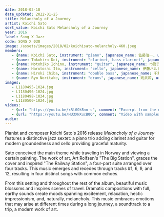 ```yaml
---
date: 2018-02-18
date_updated: 2022-01-25
title: Melancholy of a Journey
artist: Koichi Sato
sort_value: Koichi Sato Melancholy of a Journey
year: 2016
label: Song X Jazz
code: SONG X 038
image: /assets/images/2018/02/koichisato-melancholy-460.jpeg
members:
   - {name: Koichi Sato, instrument: "piano", japanese_name: 佐藤浩一, url: "https://koichisato.com/"}
   - {name: Tokuhiro Doi, instrument: "clarinet, bass clarinet", japanese_name: 土井徳浩, url: "https://www.doitoku.com/"}
   - {name: Motohiko Ichino, instrument: "guitar", japanese_name: 市野元彦, url: "https://motohikoichino.com/"}
   - {name: Harutoshi Ito, instrument: "cello", japanese_name: 伊藤ハルトシ, url: "https://www.itoharutoshi.com"}
   - {name: Hiroki Chiba, instrument: "double bass", japanese_name: 千葉広樹, url: "https://linktr.ee/Hirokichiba"}
   - {name: Ryo Noritake, instrument: "drums", japanese_name: 則武諒, url: "http://www.ryonoritake.com/"}
images:
   - L1180495-1024.jpg
   - L1180496-1024.jpg
   - L1180498-1024.jpg
   - L1180500-1024.jpg
videos: 
   - {url: "https://youtu.be/xRl0OkBnn-s", comment: "Excerpt from the opening track on the album, \"The Railway Station\""}
   - {url: "https://youtu.be/HU3XNXucB0Q", comment: "Video with samples from the CD"}
audio:
---
```

Pianist and composer Koichi Sato's 2016 release *Melancholy of a Journey* features a distinctive jazz sextet: a piano trio adding clarinet and guitar for modern groundedness and cello providing graceful maturity.

Sato conceived the main theme while traveling in Norway and viewing a certain painting. The work of art, Art Rolfsen's "The Big Station", graces the cover and inspired "The Railway Station", a four-part suite arranged over four tracks. This music emerges and recedes through tracks #1, 6, 9, and 12, resulting in four distinct songs with common echoes.

From this setting and throughout the rest of the album, beautiful music blossoms and inspires scenes of travel. Dramatic compositions with full, earthy sounds create moods spanning excitement, relaxation, hectic impressionism, and, naturally, melancholy. This music embraces emotions that may arise at different times during a long journey, a soundtrack to a trip, a modern work of art.

